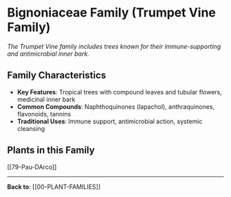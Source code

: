 # Bignoniaceae Family (Trumpet Vine Family)

*The Trumpet Vine family includes trees known for their immune-supporting and antimicrobial inner bark.*

## Family Characteristics
- **Key Features**: Tropical trees with compound leaves and tubular flowers, medicinal inner bark
- **Common Compounds**: Naphthoquinones (lapachol), anthraquinones, flavonoids, tannins
- **Traditional Uses**: Immune support, antimicrobial action, systemic cleansing

## Plants in this Family

[[79-Pau-DArco]]

---

**Back to**: [[00-PLANT-FAMILIES]]